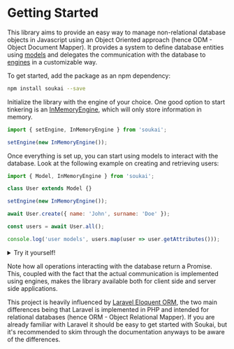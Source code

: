 # Getting Started


This library aims to provide an easy way to manage non-relational database objects in Javascript using an Object Oriented approach (hence ODM - Object Document Mapper). It provides a system to define database entities using [models](/guide/defining-models.html) and delegates the communication with the database to [engines](/guide/engines.html) in a customizable way.

To get started, add the package as an npm dependency:

```bash
npm install soukai --save
```

Initialize the library with the engine of your choice. One good option to start tinkering is an [InMemoryEngine](https://soukai.js.org/api/classes/InMemoryEngine), which will only store information in memory.

```javascript
import { setEngine, InMemoryEngine } from 'soukai';

setEngine(new InMemoryEngine());
```

Once everything is set up, you can start using models to interact with the database. Look at the following example on creating and retrieving users:

```javascript
import { Model, InMemoryEngine } from 'soukai';

class User extends Model {}

setEngine(new InMemoryEngine());

await User.create({ name: 'John', surname: 'Doe' });

const users = await User.all();

console.log('user models', users.map(user => user.getAttributes()));
```
<details>
  <summary>Try it yourself!</summary>
  <br>
  <iframe src="https://codesandbox.io/embed/soukaihelloworld-1eqtg?autoresize=1&expanddevtools=1&fontsize=14" title="soukai-hello-world" style="width:100%; height:500px; border:0; border-radius: 4px; overflow:hidden;" sandbox="allow-modals allow-forms allow-popups allow-scripts allow-same-origin"></iframe>
</details>

Note how all operations interacting with the database return a Promise. This, coupled with the fact that the actual communication is implemented using engines, makes the library available both for client side and server side applications.

This project is heavily influenced by [Laravel Eloquent ORM](https://laravel.com/docs/5.8/eloquent), the two main differences being that Laravel is implemented in PHP and intended for relational databases (hence ORM - Object Relational Mapper). If you are already familiar with Laravel it should be easy to get started with Soukai, but it's recommended to skim through the documentation anyways to be aware of the differences.
